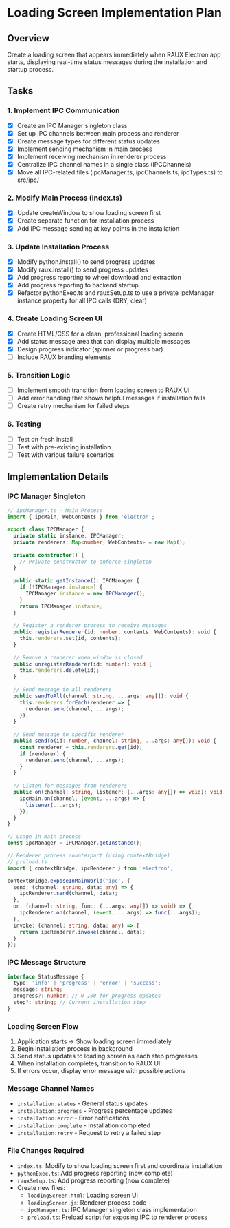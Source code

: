 # Loading Screen Implementation Plan

## Overview
Create a loading screen that appears immediately when RAUX Electron app starts, displaying real-time status messages during the installation and startup process.

## Tasks

### 1. Implement IPC Communication
- [x] Create an IPC Manager singleton class
- [x] Set up IPC channels between main process and renderer
- [x] Create message types for different status updates
- [x] Implement sending mechanism in main process
- [x] Implement receiving mechanism in renderer process
- [x] Centralize IPC channel names in a single class (IPCChannels)
- [x] Move all IPC-related files (ipcManager.ts, ipcChannels.ts, ipcTypes.ts) to src/ipc/

### 2. Modify Main Process (index.ts)
- [x] Update createWindow to show loading screen first
- [x] Create separate function for installation process
- [x] Add IPC message sending at key points in the installation

### 3. Update Installation Process
- [x] Modify python.install() to send progress updates
- [x] Modify raux.install() to send progress updates
- [x] Add progress reporting to wheel download and extraction
- [x] Add progress reporting to backend startup
- [x] Refactor pythonExec.ts and rauxSetup.ts to use a private ipcManager instance property for all IPC calls (DRY, clear)

### 4. Create Loading Screen UI
- [x] Create HTML/CSS for a clean, professional loading screen
- [x] Add status message area that can display multiple messages
- [x] Design progress indicator (spinner or progress bar)
- [ ] Include RAUX branding elements

### 5. Transition Logic
- [ ] Implement smooth transition from loading screen to RAUX UI
- [ ] Add error handling that shows helpful messages if installation fails
- [ ] Create retry mechanism for failed steps

### 6. Testing
- [ ] Test on fresh install
- [ ] Test with pre-existing installation
- [ ] Test with various failure scenarios

## Implementation Details

### IPC Manager Singleton
```typescript
// ipcManager.ts - Main Process
import { ipcMain, WebContents } from 'electron';

export class IPCManager {
  private static instance: IPCManager;
  private renderers: Map<number, WebContents> = new Map();
  
  private constructor() {
    // Private constructor to enforce singleton
  }
  
  public static getInstance(): IPCManager {
    if (!IPCManager.instance) {
      IPCManager.instance = new IPCManager();
    }
    return IPCManager.instance;
  }
  
  // Register a renderer process to receive messages
  public registerRenderer(id: number, contents: WebContents): void {
    this.renderers.set(id, contents);
  }
  
  // Remove a renderer when window is closed
  public unregisterRenderer(id: number): void {
    this.renderers.delete(id);
  }
  
  // Send message to all renderers
  public sendToAll(channel: string, ...args: any[]): void {
    this.renderers.forEach(renderer => {
      renderer.send(channel, ...args);
    });
  }
  
  // Send message to specific renderer
  public sendTo(id: number, channel: string, ...args: any[]): void {
    const renderer = this.renderers.get(id);
    if (renderer) {
      renderer.send(channel, ...args);
    }
  }
  
  // Listen for messages from renderers
  public on(channel: string, listener: (...args: any[]) => void): void {
    ipcMain.on(channel, (event, ...args) => {
      listener(...args);
    });
  }
}

// Usage in main process
const ipcManager = IPCManager.getInstance();

// Renderer process counterpart (using contextBridge)
// preload.ts
import { contextBridge, ipcRenderer } from 'electron';

contextBridge.exposeInMainWorld('ipc', {
  send: (channel: string, data: any) => {
    ipcRenderer.send(channel, data);
  },
  on: (channel: string, func: (...args: any[]) => void) => {
    ipcRenderer.on(channel, (event, ...args) => func(...args));
  },
  invoke: (channel: string, data: any) => {
    return ipcRenderer.invoke(channel, data);
  }
});
```

### IPC Message Structure
```typescript
interface StatusMessage {
  type: 'info' | 'progress' | 'error' | 'success';
  message: string;
  progress?: number; // 0-100 for progress updates
  step?: string; // Current installation step
}
```

### Loading Screen Flow
1. Application starts → Show loading screen immediately
2. Begin installation process in background
3. Send status updates to loading screen as each step progresses
4. When installation completes, transition to RAUX UI
5. If errors occur, display error message with possible actions

### Message Channel Names
- `installation:status` - General status updates
- `installation:progress` - Progress percentage updates
- `installation:error` - Error notifications
- `installation:complete` - Installation completed
- `installation:retry` - Request to retry a failed step

### File Changes Required
- `index.ts`: Modify to show loading screen first and coordinate installation
- `pythonExec.ts`: Add progress reporting (now complete)
- `rauxSetup.ts`: Add progress reporting (now complete)
- Create new files:
  - `loadingScreen.html`: Loading screen UI
  - `loadingScreen.js`: Renderer process code
  - `ipcManager.ts`: IPC Manager singleton class implementation
  - `preload.ts`: Preload script for exposing IPC to renderer process
